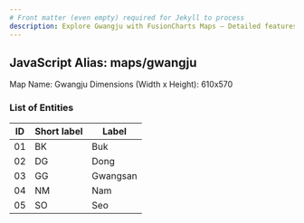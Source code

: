 ```yaml
---
# Front matter (even empty) required for Jekyll to process
description: Explore Gwangju with FusionCharts Maps – Detailed features for seamless integration. Try now & enhance your data visualization today! 
---
```


## JavaScript Alias: maps/gwangju

Map Name: Gwangju
Dimensions (Width x Height): 610x570





### List of Entities

ID | Short label | Label
---|---|---|
01|BK|Buk
02|DG|Dong
03|GG|Gwangsan
04|NM|Nam
05|SO|Seo